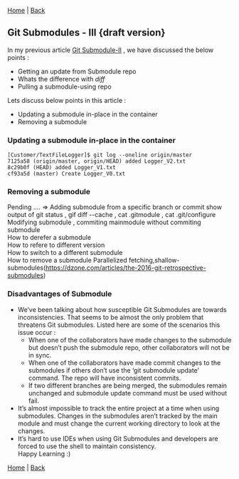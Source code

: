 [Home](https://debbiswal.github.io/Tech-BITE/) \| [Back](https://debbiswal.github.io/Tech-BITE/#git)  

## Git Submodules - III {draft version}
In my previous article [Git Submodule-II](../Art-4/submodule2.md) , we have discussed the below points :
* Getting an update from Submodule repo
* Whats the difference with *diff*
* Pulling a submodule-using repo

Lets discuss below points in this article :
* Updating a submodule in-place in the container
* Removing a submodule

### Updating a submodule in-place in the container

<pre class="highlight"><code>[Customer/TextFileLogger]$ git log --oneline origin/master
7125a58 (origin/master, origin/HEAD) added Logger_V2.txt
8c29b0f (HEAD) added Logger_V1.txt
cf93a5d (master) Create Logger_V0.txt</code></pre>

### Removing a submodule

Pending .... =>
Adding submodule from a specific branch or commit
show output of git status , gif diff --cache , cat .gitmodule , cat .git/configure  
Modifying submodule , commiting mainmodule without commiting submodule  
How to derefer a submodule  
How to refere to different version  
How to switch to a different submodule  
How to remove a submodule 
Parallelized fetching,shallow-submodules(https://dzone.com/articles/the-2016-git-retrospective-submodules)  


### Disadvantages of Submodule  
* We’ve been talking about how susceptible Git Submodules are towards inconsistencies. That seems to be almost the only problem that threatens Git submodules. Listed here are some of the scenarios this issue occur :
  * When one of the collaborators have made changes to the submodule but doesn’t push the submodule repo, other collaborators will not be in sync.
  * When one of the collaborators have made commit changes to the submodules if others don’t use the ‘git submodule update’ command. The repo will have inconsistent commits.
  * If two different branches are being merged, the submodules remain unchanged and submodule update command must be used without fail.
* It’s almost impossible to track the entire project at a time when using submodules. Changes in the submodules aren’t tracked by the main module and must change the current working directory to look at the changes.  
* It’s hard to use IDEs when using Git Submodules and developers are forced to use the shell to maintain consistency.  
Happy Learning :)  

[Home](https://debbiswal.github.io/Tech-BITE/) \| [Back](https://debbiswal.github.io/Tech-BITE/#git)  

